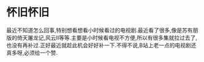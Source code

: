 # 怀旧怀旧

最近不知道怎么回事,特别想看想看小时候看过的电视剧.最近看了很多,像是苏有朋版的倚天屠龙记,风云II等等.主要是小时候看电视不方便,所以有很多集就拉过去了,也没有再补过.正好最近就趁此机会好好补一下.不得不说,B站上老一点的电视剧还真多呀,必须给一个赞.
